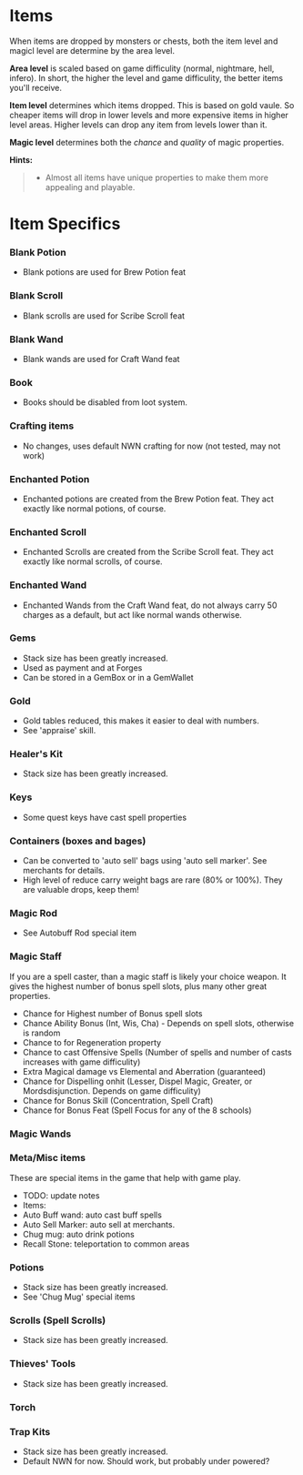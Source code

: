 # Items

When items are dropped by monsters or chests, both the item level and magicl level are determine by the area level.

**Area level** is scaled based on game difficulity (normal, nightmare, hell, infero).  In short, the higher the level and game difficulity, the better items you'll receive.

**Item level** determines which items dropped.  This is based on gold vaule.  So cheaper items will drop in lower levels and more expensive items in higher level areas.  Higher levels can drop any item from levels lower than it.

**Magic level** determines both the *chance* and *quality* of magic properties.

**Hints:**
> * Almost all items have unique properties to make them more appealing and playable.

# Item Specifics

### Blank Potion
* Blank potions are used for Brew Potion feat

### Blank Scroll
* Blank scrolls are used for Scribe Scroll feat

### Blank Wand
* Blank wands are used for  Craft Wand feat

### Book
* Books should be disabled from loot system.

### Crafting items
* No changes, uses default NWN crafting for now (not tested, may not work)

### Enchanted Potion
* Enchanted potions are created from the Brew Potion feat. They act exactly like normal potions, of course. 

### Enchanted Scroll
* Enchanted Scrolls are created from the Scribe Scroll feat. They act exactly like normal scrolls, of course. 

### Enchanted Wand
* Enchanted Wands from the Craft Wand feat, do not always carry 50 charges as a default, but act like normal wands otherwise. 

### Gems
* Stack size has been greatly increased.
* Used as payment and at Forges
* Can be stored in a GemBox or in a GemWallet

### Gold
* Gold tables reduced, this makes it easier to deal with numbers.
* See 'appraise' skill.

### Healer's Kit
* Stack size has been greatly increased.

### Keys
* Some quest keys have cast spell properties

### Containers (boxes and bages)
* Can be converted to 'auto sell' bags using 'auto sell marker'.   See merchants for details.
* High level of reduce carry weight bags are rare (80% or 100%).  They are valuable drops, keep them!

### Magic Rod
* See Autobuff Rod special item

### Magic Staff
If you are a spell caster, than a magic staff is likely your choice weapon.  It gives the highest number of bonus spell slots, plus many other great properties.
* Chance for Highest number of Bonus spell slots
* Chance Ability Bonus (Int, Wis, Cha) - Depends on spell slots, otherwise is random
* Chance to for Regeneration property
* Chance to cast Offensive Spells (Number of spells and number of casts increases with game difficulity)
* Extra Magical damage vs Elemental and Aberration (guaranteed)
* Chance for Dispelling onhit (Lesser, Dispel Magic, Greater, or Mordsdisjunction.  Depends on game difficulity)
* Chance for Bonus Skill (Concentration, Spell Craft)
* Chance for Bonus Feat (Spell Focus for any of the 8 schools)

### Magic Wands

### Meta/Misc items
These are special items in the game that help with game play.

* TODO: update notes
* Items: 
* Auto Buff wand: auto cast buff spells
* Auto Sell Marker: auto sell at merchants.
* Chug mug: auto drink potions
* Recall Stone: teleportation to common areas

### Potions
* Stack size has been greatly increased.
* See 'Chug Mug' special items

### Scrolls (Spell Scrolls)
* Stack size has been greatly increased.

### Thieves' Tools
* Stack size has been greatly increased.

### Torch

### Trap Kits
* Stack size has been greatly increased.
* Default NWN for now.  Should work, but probably under powered?






